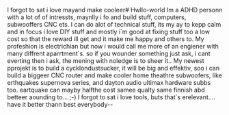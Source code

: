 I forgot to sat i love mayand make cooleer# Hwllo-world
Im a ADHD personn with a lot of of intressts, maynlly i fo and build stuff, computers, subwooffers CNC ets.
I can do alot of technical stuff, its my ay to kepp calm and in focus i love DIY stuff 
and mostly í´m good at fixing stuff too a low cost so that the reward ill get and it make me happy and others to.
My profeshion is electrichian but now i would call me more of an engiener with many diffrent aparrtment´s.
so if you wounder something just ask, i cant everting then i ask, the mening with noledge is to sheer it..
My newest pprojekt is to build a cycklondustsucker, it will be big and effektiv, soo i can build a biggeer CNC router
and make cooler home theathre subwoofers, like erthquakes supernova series, and dayton audio ultimax hardware subbs too.
eartquake can mayby halfthe cost samee qualty same finnish abd betteer aounding to...  ;-)
I forgot to sat i love tools, buts that´s erelevant....
have it better thann best everybody--
